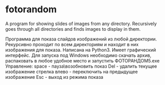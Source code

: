 # fotorandom
A program for showing slides of images from any directory. Recursively goes through all directories and finds images to display in them.

Программа для показа слайдов изображений из любой директории. Рекурсивно проходит по всем директориям и находит в них изображения для показа. 
Написана на Python3. Имеет графический интерфейс.
Для запуска под Windows необходимо скачать архив, распаковать в любое удобное место и запустить ФОТОРАНДОМ5.exe
Управление: 
space - пауза\возобновить показ
Del - удалить текущее изображение
стрелка влево - переключить на предыдущее изображение
Esc - выход из режима показа
